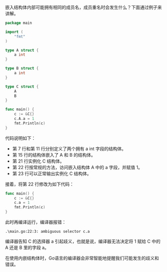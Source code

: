 嵌入结构体内部可能拥有相同的成员名，成员重名时会发生什么？下面通过例子来讲解。

```Go
package main

import (
    "fmt"
)

type A struct {
    a int
}

type B struct {
    a int
}

type C struct {
    A
    B
}

func main() {
    c := &C{}
    c.A.a = 1
    fmt.Println(c)
}
```

代码说明如下：

- 第 7 行和第 11 行分别定义了两个拥有 a int 字段的结构体。
- 第 15 行的结构体嵌入了 A 和 B 的结构体。
- 第 21 行实例化 C 结构体。
- 第 22 行按常规的方法，访问嵌入结构体 A 中的 a 字段，并赋值 1。
- 第 23 行可以正常输出实例化 C 结构体。

接着，将第 22 行修改为如下代码：

```Go
func main() {
    c := &C{}
    c.a = 1
    fmt.Println(c)
}
```

此时再编译运行，编译器报错：

```
.\main.go:22:3: ambiguous selector c.a
```

编译器告知 C 的选择器 a 引起歧义，也就是说，编译器无法决定将 1 赋给 C 中的 A 还是 B 里的字段 a。

在使用内嵌结构体时，Go语言的编译器会非常智能地提醒我们可能发生的歧义和错误。
